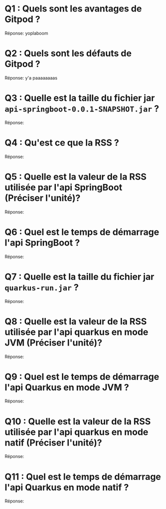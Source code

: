 # Q1 : Quels sont  les avantages de Gitpod ?
Réponse:
yoplaboom
# Q2 : Quels sont les défauts de Gitpod ?
Réponse:
y'a paaaaaaaas
# Q3 : Quelle est la taille du fichier jar `api-springboot-0.0.1-SNAPSHOT.jar` ?
Réponse:

# Q4 : Qu'est ce que  la RSS ?
Réponse:

# Q5 : Quelle est la valeur de la RSS utilisée par l'api SpringBoot (Préciser l'unité)?
Réponse:

# Q6 : Quel est le temps de démarrage l'api SpringBoot ?
Réponse:

# Q7 : Quelle est la taille du fichier jar `quarkus-run.jar` ?
Réponse:

# Q8 : Quelle est la valeur de la RSS utilisée par l'api quarkus en mode JVM (Préciser l'unité)?
Réponse:

# Q9 : Quel est le temps de démarrage l'api Quarkus en mode JVM ?
Réponse:

# Q10 : Quelle est la valeur de la RSS utilisée par l'api quarkus en mode natif (Préciser l'unité)?
Réponse:

# Q11 : Quel est le temps de démarrage l'api Quarkus en mode natif ?
Réponse: